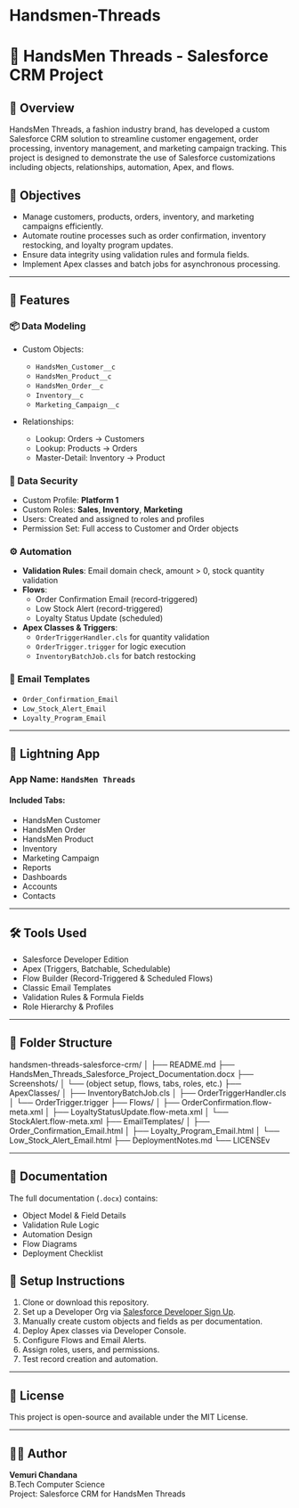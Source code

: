 # Handsmen-Threads
# 🧵 HandsMen Threads - Salesforce CRM Project

## 📌 Overview
HandsMen Threads, a fashion industry brand, has developed a custom Salesforce CRM solution to streamline customer engagement, order processing, inventory management, and marketing campaign tracking. This project is designed to demonstrate the use of Salesforce customizations including objects, relationships, automation, Apex, and flows.

## 🎯 Objectives
- Manage customers, products, orders, inventory, and marketing campaigns efficiently.
- Automate routine processes such as order confirmation, inventory restocking, and loyalty program updates.
- Ensure data integrity using validation rules and formula fields.
- Implement Apex classes and batch jobs for asynchronous processing.

---

## 🧱 Features

### 📦 Data Modeling
- Custom Objects:
  - `HandsMen_Customer__c`
  - `HandsMen_Product__c`
  - `HandsMen_Order__c`
  - `Inventory__c`
  - `Marketing_Campaign__c`

- Relationships:
  - Lookup: Orders → Customers
  - Lookup: Products → Orders
  - Master-Detail: Inventory → Product

### 🔐 Data Security
- Custom Profile: **Platform 1**
- Custom Roles: **Sales**, **Inventory**, **Marketing**
- Users: Created and assigned to roles and profiles
- Permission Set: Full access to Customer and Order objects

### ⚙ Automation
- **Validation Rules**: Email domain check, amount > 0, stock quantity validation
- **Flows**:
  - Order Confirmation Email (record-triggered)
  - Low Stock Alert (record-triggered)
  - Loyalty Status Update (scheduled)
- **Apex Classes & Triggers**:
  - `OrderTriggerHandler.cls` for quantity validation
  - `OrderTrigger.trigger` for logic execution
  - `InventoryBatchJob.cls` for batch restocking

### 📧 Email Templates
- `Order_Confirmation_Email`
- `Low_Stock_Alert_Email`
- `Loyalty_Program_Email`

---

## 🔁 Lightning App

### App Name: `HandsMen Threads`

#### Included Tabs:
- HandsMen Customer
- HandsMen Order
- HandsMen Product
- Inventory
- Marketing Campaign
- Reports
- Dashboards
- Accounts
- Contacts

---

## 🛠️ Tools Used
- Salesforce Developer Edition
- Apex (Triggers, Batchable, Schedulable)
- Flow Builder (Record-Triggered & Scheduled Flows)
- Classic Email Templates
- Validation Rules & Formula Fields
- Role Hierarchy & Profiles

---

## 📂 Folder Structure
handsmen-threads-salesforce-crm/
│
├── README.md
├── HandsMen_Threads_Salesforce_Project_Documentation.docx
├── Screenshots/
│ └── (object setup, flows, tabs, roles, etc.)
├── ApexClasses/
│ ├── InventoryBatchJob.cls
│ ├── OrderTriggerHandler.cls
│ └── OrderTrigger.trigger
├── Flows/
│ ├── OrderConfirmation.flow-meta.xml
│ ├── LoyaltyStatusUpdate.flow-meta.xml
│ └── StockAlert.flow-meta.xml
├── EmailTemplates/
│ ├── Order_Confirmation_Email.html
│ ├── Loyalty_Program_Email.html
│ └── Low_Stock_Alert_Email.html
├── DeploymentNotes.md
└── LICENSEv

---

## 📘 Documentation
The full documentation (`.docx`) contains:
- Object Model & Field Details
- Validation Rule Logic
- Automation Design
- Flow Diagrams
- Deployment Checklist

## 🚀 Setup Instructions
1. Clone or download this repository.
2. Set up a Developer Org via [Salesforce Developer Sign Up](https://developer.salesforce.com/signup).
3. Manually create custom objects and fields as per documentation.
4. Deploy Apex classes via Developer Console.
5. Configure Flows and Email Alerts.
6. Assign roles, users, and permissions.
7. Test record creation and automation.

---

## 📜 License
This project is open-source and available under the MIT License.

---

## 🙋‍♀️ Author
**Vemuri Chandana**  
B.Tech Computer Science  
Project: Salesforce CRM for HandsMen Threads  
